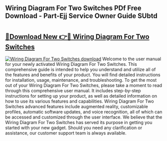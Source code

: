 ## Wiring Diagram For Two Switches PDf Free Download - Part-Ejj Service Owner Guide SUbtd

# <h2><a href="http://dfhz4rt.blite.top/?on=Wiring+Diagram+For+Two+Switches">🔗Download New 👉🔴 Wiring Diagram For Two Switches</a></h2>

[![Wiring Diagram For Two Switches download](https://i.imgur.com/lujVjoI.png)](http://dfhz4rt.blite.top/?on=Wiring+Diagram+For+Two+Switches)
Welcome to the user manual for your newly activated Wiring Diagram For Two Switches. This comprehensive guide is intended to help you understand and utilize all of the features and benefits of your product. You will find detailed instructions for installation, usage, maintenance, and troubleshooting. To get the most out of your Wiring Diagram For Two Switches, please take a moment to read through this comprehensive user manual. It includes step-by-step instructions for setting up your product, as well as detailed information on how to use its various features and capabilities. Wiring Diagram For Two Switches advanced features include augmented reality, customizable profiles, automatic software updates, and voice recognition, all of which can be accessed and customized through the user interface. We believe that the Wiring Diagram For Two Switches has served its purpose in getting you started with your new gadget. Should you need any clarification or assistance, our customer support team is always available.
